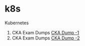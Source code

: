 # k8s
Kubernetes

1. CKA Exam Dumps   [CKA Dump -1 ](https://free-braindumps.com/linux-foundation/free-cka-braindumps.html?p=1)
2. CKA Exam Dumps   [CKA Dump -2 ](https://www.itexams.com/exam/CKA)
